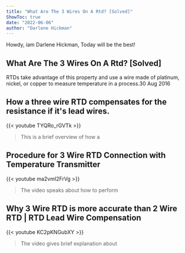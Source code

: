 ```yaml
---
title: "What Are The 3 Wires On A Rtd? [Solved]"
ShowToc: true 
date: "2022-06-06"
author: "Darlene Hickman" 
---
```


Howdy, iam Darlene Hickman, Today will be the best!
## What Are The 3 Wires On A Rtd? [Solved]
 RTDs take advantage of this property and use a wire made of platinum, nickel, or copper to measure temperature in a process.30 Aug 2016

## How a three wire RTD compensates for the resistance if it's lead wires.
{{< youtube TYQRo_rGVTk >}}
>This is a brief overview of how a 

## Procedure for 3 Wire RTD Connection with  Temperature Transmitter
{{< youtube ma2vmI2FrVg >}}
>The video speaks about how to perform 

## Why 3 Wire RTD is more accurate than 2 Wire RTD | RTD Lead Wire Compensation
{{< youtube KC2pKNGubXY >}}
>The video gives brief explanation about 

